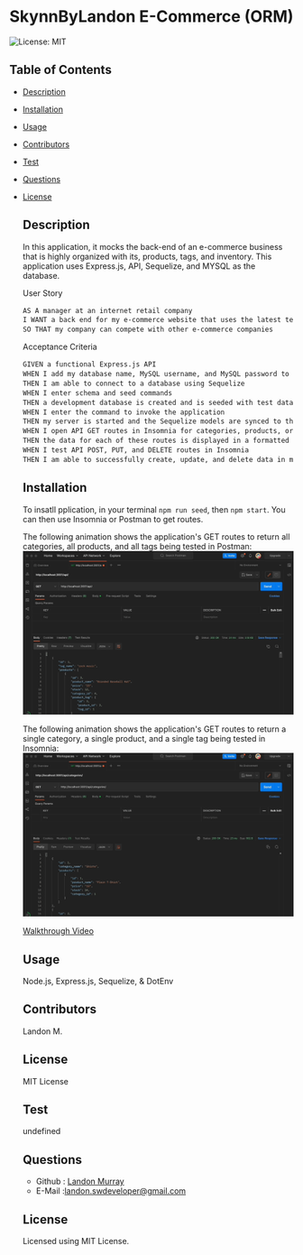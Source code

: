 # SkynnByLandon E-Commerce (ORM)
  ![License: MIT](https://img.shields.io/badge/License-MIT-green.svg)

  ## Table of Contents
  * [Description](#description)
  * [Installation](#installation)
  * [Usage](#usage)
  * [Contributors](#contributors)
  * [Test](#test)
  * [Questions](#questions)


  
* [License](#license)

    
  ## Description

  In this application, it mocks the back-end of an e-commerce business that is highly organized with its, products, tags, and inventory. This application uses Express.js, API, Sequelize, and MYSQL as the database.

  User Story

  ```md
  AS A manager at an internet retail company
  I WANT a back end for my e-commerce website that uses the latest technologies
  SO THAT my company can compete with other e-commerce companies
  ```

  Acceptance Criteria

  ```md
  GIVEN a functional Express.js API
  WHEN I add my database name, MySQL username, and MySQL password to an environment variable file
  THEN I am able to connect to a database using Sequelize
  WHEN I enter schema and seed commands
  THEN a development database is created and is seeded with test data
  WHEN I enter the command to invoke the application
  THEN my server is started and the Sequelize models are synced to the MySQL database
  WHEN I open API GET routes in Insomnia for categories, products, or tags
  THEN the data for each of these routes is displayed in a formatted JSON
  WHEN I test API POST, PUT, and DELETE routes in Insomnia
  THEN I am able to successfully create, update, and delete data in my database
  ```
  
  ## Installation
  To insatll pplication, in your terminal `npm run seed`, then `npm start`. You can then use Insomnia or Postman to get routes. 
  
  The following animation shows the application's GET routes to return all categories, all products, and all tags being tested in Postman:
  ![In Postman, the user tests “GET tags,” “GET Categories,” and “GET All Products.”.](./Assets/GET-ORM.gif)

  The following animation shows the application's GET routes to return a single category, a single product, and a single tag being tested in Insomnia:
  ![In Insomnia, the user tests “GET tag by id,” “GET Category by ID,” and “GET One Product.”](./Assets/GET-ID-ORM.gif)

  [Walkthrough Video](https://drive.google.com/file/d/1sxcxXv4QEA5ILaeFYAwnoSaoQXBwzy5h/view) 

  ## Usage
  Node.js, Express.js, Sequelize, & DotEnv
  ## Contributors
  Landon M.
  ## License
  MIT License
  ## Test
  undefined

  ## Questions
  * Github : [Landon Murray](https://github.com/LandoBM/)
  * E-Mail :landon.swdeveloper@gmail.com

  ## License
    Licensed using MIT License.
